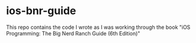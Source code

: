 # ios-bnr-guide
This repo contains the code I wrote as I was working through the book "iOS Programming: The Big Nerd Ranch Guide (6th Edition)"
